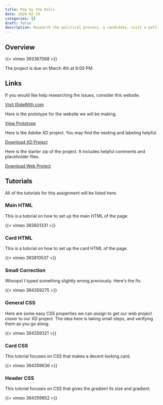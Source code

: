 ```yaml
---
title: Pop by the Polls
date: 2020-02-19
categories: []
draft: false
description: Research the political process, a candidate, visit a polling place, document a sample ballot, and make a website about it.
---
```


## Overview

{{< vimeo 393367068 >}}

The project is due on March 4th at 6:00 PM.

## Links

If you would like help researching the issues, consider this website.

[Visit ISideWith.com](https://isidewith.com)

Here is the prototype for the website we will be making.

[View Prototype](https://xd.adobe.com/view/0c1b60ea-dd21-4ffd-5d8a-fd3c04153e6a-7a2a/)

Here is the Adobe XD project. You may find the nesting and labeling helpful.

[Download XD Project](/xds/pop-by-the-polls.xd)

Here is the starter zip of the project. It includes helpful comments and placeholder files.

[Download Web Project](/zips/pop-by-the-polls.zip)

## Tutorials

All of the tutorials for this assignment will be listed here.

### Main HTML

This is a tutorial on how to set up the main HTML of the page.

{{< vimeo 393601331 >}}

### Card HTML

This is a tutorial on how to set up the card HTML of the page.

{{< vimeo 393810537 >}}

### Small Correction

Whoops! I typed something slightly wrong previously. Here's the fix.

{{< vimeo 394359275 >}}

### General CSS

Here are some easy CSS properties we can assign to get our web project closer to our XD project. The idea here is taking small steps, and verifying them as you go along.

{{< vimeo 394359321 >}}

### Card CSS

This tutorial focuses on CSS that makes a decent looking card.

{{< vimeo 394359636 >}}

### Header CSS

This tutorial focuses on CSS that gives the gradient its size and gradient.

{{< vimeo 394359852 >}}
